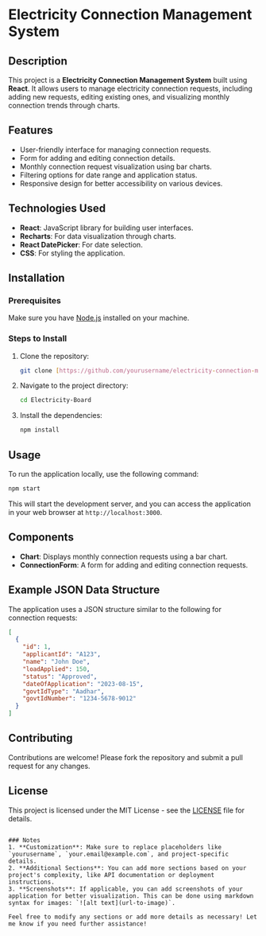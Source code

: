 # Electricity Connection Management System

## Description
This project is a **Electricity Connection Management System** built using **React**. It allows users to manage electricity connection requests, including adding new requests, editing existing ones, and visualizing monthly connection trends through charts.

## Features
- User-friendly interface for managing connection requests.
- Form for adding and editing connection details.
- Monthly connection request visualization using bar charts.
- Filtering options for date range and application status.
- Responsive design for better accessibility on various devices.

## Technologies Used
- **React**: JavaScript library for building user interfaces.
- **Recharts**: For data visualization through charts.
- **React DatePicker**: For date selection.
- **CSS**: For styling the application.

## Installation

### Prerequisites
Make sure you have [Node.js](https://nodejs.org/) installed on your machine.

### Steps to Install
1. Clone the repository:
   ```bash
   git clone [https://github.com/yourusername/electricity-connection-management.git](https://github.com/priyanshi47/Electricity-Board)
   ```
2. Navigate to the project directory:
   ```bash
   cd Electricity-Board
   ```
3. Install the dependencies:
   ```bash
   npm install
   ```

## Usage
To run the application locally, use the following command:
```bash
npm start
```
This will start the development server, and you can access the application in your web browser at `http://localhost:3000`.

## Components
- **Chart**: Displays monthly connection requests using a bar chart.
- **ConnectionForm**: A form for adding and editing connection requests.

## Example JSON Data Structure
The application uses a JSON structure similar to the following for connection requests:

```json
[
  {
    "id": 1,
    "applicantId": "A123",
    "name": "John Doe",
    "loadApplied": 150,
    "status": "Approved",
    "dateOfApplication": "2023-08-15",
    "govtIdType": "Aadhar",
    "govtIdNumber": "1234-5678-9012"
  }
]
```

## Contributing
Contributions are welcome! Please fork the repository and submit a pull request for any changes.

## License
This project is licensed under the MIT License - see the [LICENSE](LICENSE) file for details.

```

### Notes
1. **Customization**: Make sure to replace placeholders like `yourusername`, `your.email@example.com`, and project-specific details.
2. **Additional Sections**: You can add more sections based on your project's complexity, like API documentation or deployment instructions.
3. **Screenshots**: If applicable, you can add screenshots of your application for better visualization. This can be done using markdown syntax for images: `![alt text](url-to-image)`.

Feel free to modify any sections or add more details as necessary! Let me know if you need further assistance!
